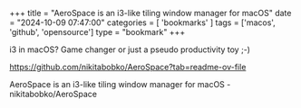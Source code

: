 +++
title = "AeroSpace is an i3-like tiling window manager for macOS"
date = "2024-10-09 07:47:00"
categories = [ 'bookmarks' ]
tags = ['macos', 'github', 'opensource']
type = "bookmark"
+++

i3 in macOS? Game changer or just a pseudo productivity toy ;-)  

<https://github.com/nikitabobko/AeroSpace?tab=readme-ov-file>  

AeroSpace is an i3-like tiling window manager for macOS - nikitabobko/AeroSpace  
